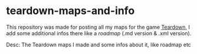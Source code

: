 # teardown-maps-and-info
This repository was made for posting all my maps for the game [Teardown](https://teardowngame.com), I add some additional infos there like a *roadmap* (.md version & .xml version).

Desc: The Teardown maps I made and some infos about it, like roadmap etc
